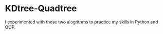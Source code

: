 # KDtree-Quadtree

I experimented with those two alogrithms to practice my skills in Python and OOP.
